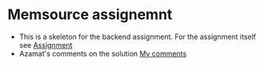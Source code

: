 # Memsource assignemnt

* This is a skeleton for the backend assignment. For the assignment itself see [Assignment](ASSIGNMENT.md)
* Azamat's comments on the solution [My comments](AZAMAT'S%20COMMENTS.md)
